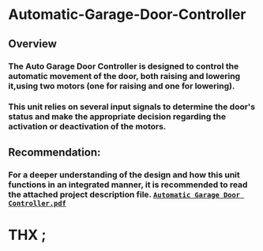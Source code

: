 # Automatic-Garage-Door-Controller
## Overview
### The Auto Garage Door Controller is designed to control the automatic movement of the door, both raising and lowering it,using two motors (one for raising and one for lowering).
### This unit relies on several input signals to determine the door's status and make the appropriate decision regarding the activation or deactivation of the motors.

## Recommendation:
### For a deeper understanding of the design and how this unit functions in an integrated manner, it is recommended to read the attached project description file. [`Automatic Garage Door Controller.pdf`](Automatic%20Garage%20Door%20Controller.pdf) 
# THX ; 

